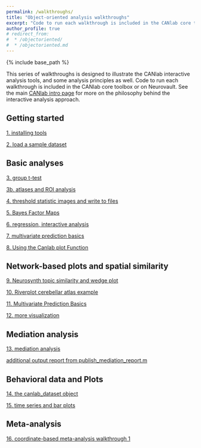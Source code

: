 ```yaml
---
permalink: /walkthroughs/
title: "Object-oriented analysis walkthroughs"
excerpt: "Code to run each walkthrough is included in the CANlab core toolbox or on Neurovault."
author_profile: true
# redirect_from:
#  * /objectoriented/
#  * /objectoriented.md
---
```

{% include base_path %}

This series of walkthroughs is designed to illustrate the CANlab interactive analysis tools, and some analysis principles as well.
Code to run each walkthrough is included in the CANlab core toolbox or on Neurovault. See the main [CANlab intro page](/) for more on the philosophy behind the interactive analysis approach.

## Getting started

[1. installing tools](canlab_help_1_installing_tools.html)

[2. load a sample dataset](canlab_help_2_load_a_sample_dataset/canlab_help_2_load_a_sample_dataset.html)

## Basic analyses

[3. group t-test](canlab_help_3_voxelwise_t_test_walkthrough/canlab_help_3_voxelwise_t_test_walkthrough.html)

[3b. atlases and ROI analysis](canlab_help_3b_atlases_and_labeling/canlab_help_3b_atlases_and_labeling.html)

[4. threshold statistic images and write to files ](canlab_help_4_write_data_to_image_file_format/canlab_help_4_write_data_to_image_file_format.html)

[5. Bayes Factor Maps](EmoReg_BayesFactor_walkthrough/EmoReg_BayesFactor_walkthrough.html)

[6. regression, interactive analysis](canlab_help_5_regression_walkthrough/canlab_help_5_regression_walkthrough.html)

[7. multivariate prediction basics](canlab_help_7_multivariate_prediction_basics/canlab_help_7_multivariate_prediction_basics.html)

[8. Using the Canlab plot Function](canlab_help_using_the_plot_function/fmri_data_plot_walkthrough.html)

## Network-based plots and spatial similarity

[9. Neurosynth topic similarity and wedge plot](neurosynth_topic_similarity_and_wedge_plot/neurosynth_topic_similarity_and_wedge_plot.html)

[10. Riverplot cerebellar atlas example](canlab_help_8_riverplot_cerebellar_atlas_example.m/canlab_help_8_riverplot_cerebellar_atlas_example.html)

[11. Multivariate Prediction Basics](canlab_help_7_multivariate_prediction_basics/canlab_help_7_multivariate_prediction_basics.html)

[12. more visualization](visualize_neuroimaging_data/visualize_neuroimaging_data.html)

## Mediation analysis

[13. mediation analysis](mediation_example_script_1/mediation_example_script_1.html)

[   additional output report from publish_mediation_report.m](mediation_brain_sample_report/mediation_brain_results_report.html)

## Behavioral data and Plots

[14. the canlab_dataset object](canlab_dataset_basic_usage/canlab_dataset_basic_usage.html)

[15. time series and bar plots](atlas_2012_behavioral_plot_example_figure/atlas_2012_behavioral_plot_example_figure.html)

## Meta-analysis

[16. coordinate-based meta-analysis walkthrough 1](canlab_meta_analysis_walkthrough1.m/canlab_meta_analysis_walkthrough1.html)
